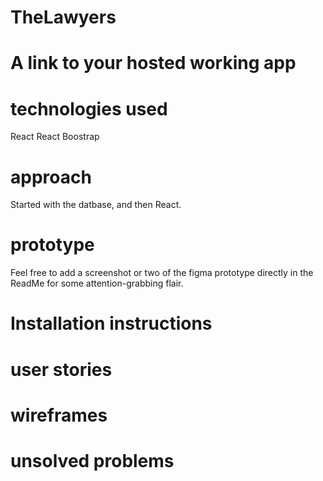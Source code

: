 # TheLawyers


# A link to your hosted working app

# technologies used

React 
React Boostrap 


# approach 

Started with the datbase, and then React. 

# prototype 

Feel free to add a screenshot or two of the figma prototype directly in the ReadMe for some attention-grabbing flair.

# Installation instructions 

# user stories 

#  wireframes 

# unsolved problems 

